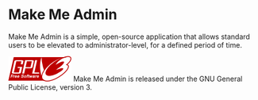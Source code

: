 # Make Me Admin

<p>Make Me Admin is a simple, open-source application that allows standard users to be elevated to administrator-level, for a defined period of time.</p>

![GPLv3 logo](gplv3-127x51.png) Make Me Admin is released under the GNU General Public License, version 3.

